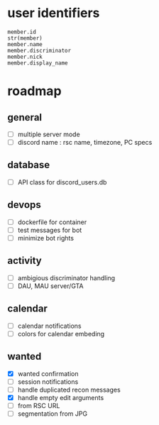 # user identifiers
```
member.id
str(member)
member.name
member.discriminator
member.nick
member.display_name
```

# roadmap
## general
- [ ] multiple server mode
- [ ] discord name : rsc name, timezone, PC specs

## database
- [ ] API class for discord_users.db

## devops
- [ ] dockerfile for container
- [ ] test messages for bot
- [ ] minimize bot rights

## activity
- [ ] ambigious discriminator handling
- [ ] DAU, MAU server/GTA

## calendar
- [ ] calendar notifications
- [ ] colors for calendar embeding

## wanted
- [x] wanted confirmation
- [ ] session notifications
- [ ] handle duplicated recon messages
- [x] handle empty edit arguments
- [ ] from RSC URL
- [ ] segmentation from JPG